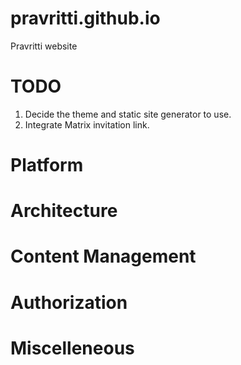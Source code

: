 # pravritti.github.io
Pravritti website


# TODO

1. Decide the theme and static site generator to use.
2. Integrate Matrix invitation link.


# Platform


# Architecture


# Content Management


# Authorization


# Miscelleneous
